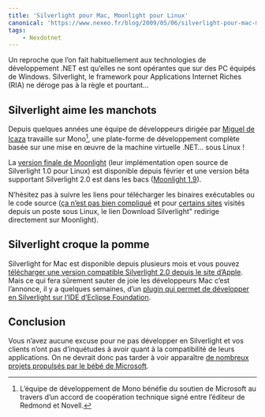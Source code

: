```yaml
---
title: 'Silverlight pour Mac, Moonlight pour Linux'
canonical: 'https://www.nexeo.fr/blog/2009/05/06/silverlight-pour-mac-moonlight-pour-linux/'
tags:
    - Nexdotnet
---
```


Un reproche que l’on fait habituellement aux technologies de développement .NET
est qu’elles ne sont opérantes que sur des PC équipés de Windows. Silverlight,
le framework pour Applications Internet Riches (RIA) ne déroge pas à la règle et
pourtant…

## Silverlight aime les manchots

Depuis quelques années une équipe de développeurs dirigée par
[Miguel de Icaza](http://tirania.org/blog/) travaille sur Mono[^mono], une
plate-forme de développement complète basée sur une mise en œuvre de la machine
virtuelle .NET… sous Linux !

[^mono]:

    L’équipe de développement de Mono bénéfie du soutien de Microsoft au travers
    d’un accord de coopération technique signé entre l’éditeur de Redmond et
    Novell.

La [version finale de Moonlight](http://www.go-mono.com/moonlight/) (leur
implémentation open source de Silverlight 1.0 pour Linux) est disponible depuis
février et une version bêta supportant Silverlight 2.0 est dans les bacs
([Moonlight 1.9](http://tirania.org/blog/archive/2009/May-04.html)).

N’hésitez pas à suivre les liens pour télécharger les binaires exécutables ou le
code source
([ça n’est pas bien compliqué](http://blogs.msdn.com/clauer/archive/2009/01/08/screencast-installation-de-moonlight-sur-linux-en-seulement-quelques-clics.aspx)
et pour
[certains sites](http://arstechnica.com/open-source/news/2009/01/obama-inauguration-shines-on-linux-too-with-moonlight.ars)
visités depuis un poste sous Linux, le lien Download Silverlight" redirige
directement sur Moonlight).

## Silverlight croque la pomme

Silverlight for Mac est disponible depuis plusieurs mois et vous pouvez
[télécharger une version compatible Silverlight 2.0 depuis le site d’Apple](http://www.apple.com/downloads/macosx/development_tools/silverlight.html).
Mais ce qui fera sûrement sauter de joie les développeurs Mac c’est l’annonce,
il y a quelques semaines, d’un
[plugin qui permet de développer en Silverlight sur l’IDE d’Eclipse Foundation](http://www.eclipse4sl.org/blog/uncategorized/announcing-eclipse4sl-technology-preview-for-macintosh-platform/).

## Conclusion

Vous n’avez aucune excuse pour ne pas développer en Silverlight et vos clients
n’ont pas d’inquétudes à avoir quant à la compatibilité de leurs applications.
On ne devrait donc pas tarder à voir apparaître
[de nombreux projets propulsés par le bébé de Microsoft](http://blogs.msdn.com/SublimaCtion/).
